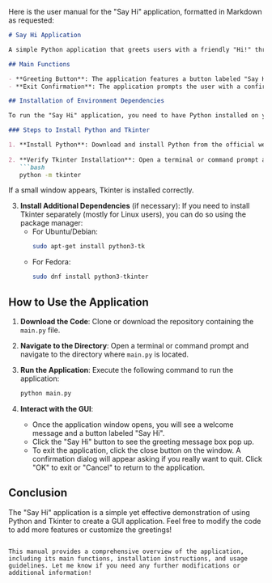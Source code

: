 Here is the user manual for the "Say Hi" application, formatted in Markdown as requested:

```markdown
# Say Hi Application

A simple Python application that greets users with a friendly "Hi!" through a graphical user interface (GUI) using Tkinter.

## Main Functions

- **Greeting Button**: The application features a button labeled "Say Hi". When clicked, it displays a message box with the greeting "Hi!".
- **Exit Confirmation**: The application prompts the user with a confirmation dialog when attempting to close the window, ensuring that accidental exits are avoided.

## Installation of Environment Dependencies

To run the "Say Hi" application, you need to have Python installed on your machine. Additionally, the Tkinter library is included with most Python installations, but if you encounter any issues, you may need to install it separately.

### Steps to Install Python and Tkinter

1. **Install Python**: Download and install Python from the official website: [python.org](https://www.python.org/downloads/).
   
2. **Verify Tkinter Installation**: Open a terminal or command prompt and run the following command to check if Tkinter is installed:
   ```bash
   python -m tkinter
   ```
   If a small window appears, Tkinter is installed correctly.

3. **Install Additional Dependencies** (if necessary):
   If you need to install Tkinter separately (mostly for Linux users), you can do so using the package manager:
   - For Ubuntu/Debian:
     ```bash
     sudo apt-get install python3-tk
     ```
   - For Fedora:
     ```bash
     sudo dnf install python3-tkinter
     ```

## How to Use the Application

1. **Download the Code**: Clone or download the repository containing the `main.py` file.

2. **Navigate to the Directory**: Open a terminal or command prompt and navigate to the directory where `main.py` is located.

3. **Run the Application**: Execute the following command to run the application:
   ```bash
   python main.py
   ```

4. **Interact with the GUI**:
   - Once the application window opens, you will see a welcome message and a button labeled "Say Hi".
   - Click the "Say Hi" button to see the greeting message box pop up.
   - To exit the application, click the close button on the window. A confirmation dialog will appear asking if you really want to quit. Click "OK" to exit or "Cancel" to return to the application.

## Conclusion

The "Say Hi" application is a simple yet effective demonstration of using Python and Tkinter to create a GUI application. Feel free to modify the code to add more features or customize the greetings!
```

This manual provides a comprehensive overview of the application, including its main functions, installation instructions, and usage guidelines. Let me know if you need any further modifications or additional information!